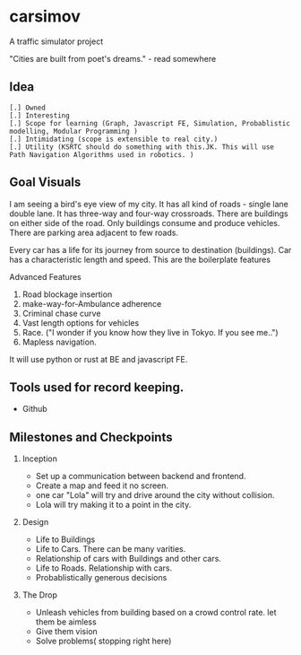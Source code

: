 # carsimov
A traffic simulator project 

"Cities are built from poet's dreams." - read somewhere

## Idea
    [.] Owned 
    [.] Interesting 
    [.] Scope for learning (Graph, Javascript FE, Simulation, Probablistic modelling, Modular Programming )
    [.] Intimidating (scope is extensible to real city.)
    [.] Utility (KSRTC should do something with this.JK. This will use Path Navigation Algorithms used in robotics. )
    

## Goal Visuals

   I am seeing a bird's eye view of my city. It has all kind of roads - single lane
double lane. It has three-way and four-way crossroads. There are buildings on either side of
the road. Only buildings consume and produce vehicles. There are parking area adjacent to few roads.

Every car has a life for its journey from source to destination (buildings). Car has
a characteristic length and speed. This are the boilerplate features

Advanced Features
1. Road blockage insertion
2. make-way-for-Ambulance adherence
3. Criminal chase curve
4. Vast length options for vehicles
5. Race. ("I wonder if you know how they live in Tokyo. If you see me..")
6. Mapless navigation.

It will use python or rust at BE and javascript FE.

 
   
   

## Tools used for record keeping.
   - Github
    
## Milestones and Checkpoints

1. Inception
    
    - Set up a communication between backend and frontend.
    - Create a map and feed it no screen.
    - one car "Lola" will try and drive around the city without collision.
    - Lola will try making it to a point in the city.
    
 
2. Design

    - Life to Buildings
    - Life to Cars. There can be many varities.
    - Relationship of cars with Buildings and other cars.
    - Life to Roads. Relationship with cars.
    - Probablistically generous decisions
    
3. The Drop

    - Unleash vehicles from building based on a crowd control rate. let them be aimless
    - Give them vision
    - Solve problems( stopping right here)
    

     


    
       
    


    
